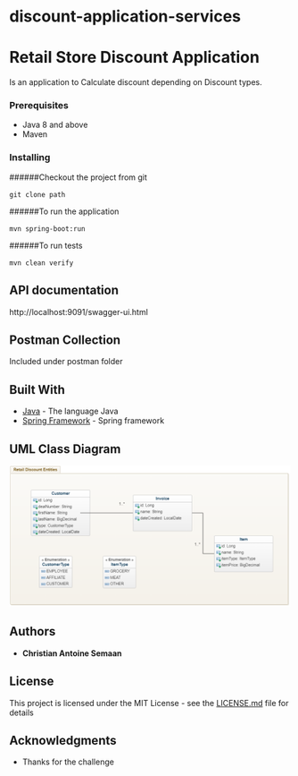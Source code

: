 # discount-application-services

# Retail Store Discount Application

Is an application to Calculate discount depending on Discount types.

### Prerequisites

- Java 8 and above
- Maven

### Installing

######Checkout the project from git

```
git clone path
```

######To run the application
```
mvn spring-boot:run
```

######To run tests

```
mvn clean verify
```


## API documentation
http://localhost:9091/swagger-ui.html

## Postman Collection
Included under postman folder

## Built With

* [Java](https://docs.oracle.com/) - The language Java
* [Spring Framework](https://spring.io/) - Spring framework


## UML Class Diagram

![class_diagram](diagrams/discount-uml.PNG)

## Authors

* **Christian Antoine Semaan**

## License

This project is licensed under the MIT License - see the [LICENSE.md](LICENSE.md) file for details

## Acknowledgments

* Thanks for the challenge



